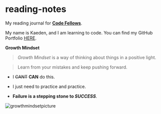 # reading-notes
My reading journal for [**Code Fellows**](https://www.codefellows.org/).

My name is Kaeden, and I am learning to code. You can find my GitHub Portfolio [HERE](https://github.com/KaedenOC).

 **Growth Mindset**

> *Growth Mindset* is a way of thinking about things in a positive light. 

> Learn from your mistakes and keep pushing forward.

- I ~~CANT~~ **CAN** do this. 

- I just need to practice and practice.

- **Failure is a stepping stone to _SUCCESS_**.

![growthmindsetpicture](https://user-images.githubusercontent.com/122385052/220195467-1e4d3b6d-3a53-46ce-b8f6-d07c3dbf7d1f.png)
